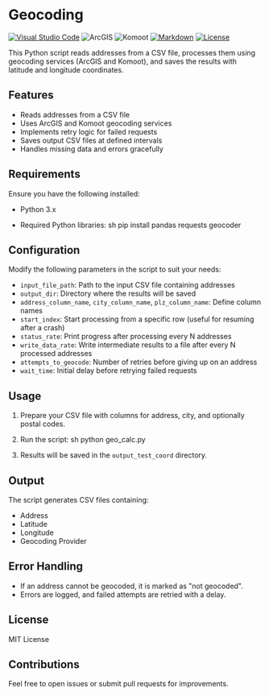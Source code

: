 # Geocoding
[![Visual Studio Code](https://custom-icon-badges.demolab.com/badge/Visual%20Studio%20Code-0078d7.svg?logo=vsc&logoColor=white)](#)
![ArcGIS](https://img.shields.io/badge/ArcGIS-Mapping%20&%20GIS-0079C1?logo=esri&logoColor=white)
![Komoot](https://img.shields.io/badge/Komoot-Outdoor%20Navigation-6AA84F?logo=komoot&logoColor=white)
[![Markdown](https://img.shields.io/badge/Markdown-%23000000.svg?logo=markdown&logoColor=white)](#)
[![License](https://img.shields.io/badge/License-MIT-green.svg)](LICENSE)

This Python script reads addresses from a CSV file, processes them using geocoding services (ArcGIS and Komoot), and saves the results with latitude and longitude coordinates.

## Features
- Reads addresses from a CSV file
- Uses ArcGIS and Komoot geocoding services
- Implements retry logic for failed requests
- Saves output CSV files at defined intervals
- Handles missing data and errors gracefully

## Requirements
Ensure you have the following installed:
- Python 3.x

- Required Python libraries:
  sh
  pip install pandas requests geocoder

## Configuration
Modify the following parameters in the script to suit your needs:
- `input_file_path`: Path to the input CSV file containing addresses
- `output_dir`: Directory where the results will be saved
- `address_column_name`, `city_column_name`, `plz_column_name`: Define column names
- `start_index`: Start processing from a specific row (useful for resuming after a crash)
- `status_rate`: Print progress after processing every N addresses
- `write_data_rate`: Write intermediate results to a file after every N processed addresses
- `attempts_to_geocode`: Number of retries before giving up on an address
- `wait_time`: Initial delay before retrying failed requests

## Usage
1. Prepare your CSV file with columns for address, city, and optionally postal codes.
2. Run the script:
   sh
   python geo_calc.py
   
3. Results will be saved in the `output_test_coord` directory.

## Output
The script generates CSV files containing:
- Address
- Latitude
- Longitude
- Geocoding Provider

## Error Handling
- If an address cannot be geocoded, it is marked as "not geocoded".
- Errors are logged, and failed attempts are retried with a delay.

## License
MIT License

## Contributions
Feel free to open issues or submit pull requests for improvements.

